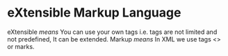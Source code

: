 <h1>eXtensible Markup Language</h1>

eXtensible *means* You can use your own tags i.e. tags are not limited and not predefined, It can be extended.
Markup *means* In XML we use tags <> or marks.